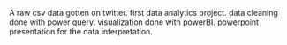 A raw csv data gotten on twitter. first data analytics project.
data cleaning done with power query.
visualization done with powerBI.
powerpoint presentation for the data interpretation.

